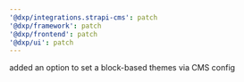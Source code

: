 ```yaml
---
'@dxp/integrations.strapi-cms': patch
'@dxp/framework': patch
'@dxp/frontend': patch
'@dxp/ui': patch
---
```


added an option to set a block-based themes via CMS config
